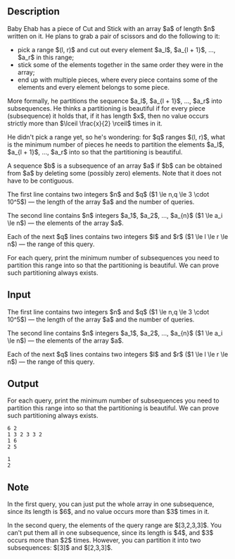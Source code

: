 ## Description

<div><p>Baby Ehab has a piece of Cut and Stick with an array $a$ of length $n$ written on it. He plans to grab a pair of scissors and do the following to it:</p><ul> <li> pick a range $(l, r)$ and cut out every element $a_l$, $a_{l + 1}$, ..., $a_r$ in this range; </li><li> stick some of the elements together in the same order they were in the array; </li><li> end up with multiple pieces, where every piece contains some of the elements and every element belongs to some piece. </li></ul><p>More formally, he partitions the sequence $a_l$, $a_{l + 1}$, ..., $a_r$ into subsequences. He thinks a partitioning is beautiful if for every piece (subsequence) it holds that, if it has length $x$, then no value occurs strictly more than $\lceil \frac{x}{2} \rceil$ times in it.</p><p>He didn't pick a range yet, so he's wondering: for $q$ ranges $(l, r)$, what is the minimum number of pieces he needs to partition the elements $a_l$, $a_{l + 1}$, ..., $a_r$ into so that the partitioning is beautiful.</p><p>A sequence $b$ is a subsequence of an array $a$ if $b$ can be obtained from $a$ by deleting some (possibly zero) elements. Note that it does <span class="tex-font-style-bf">not</span> have to be contiguous.</p></div><div class="input-specification"><p>The first line contains two integers $n$ and $q$ ($1 \le n,q \le 3 \cdot 10^5$)&nbsp;— the length of the array $a$ and the number of queries.</p><p>The second line contains $n$ integers $a_1$, $a_2$, ..., $a_{n}$ ($1 \le a_i \le n$)&nbsp;— the elements of the array $a$.</p><p>Each of the next $q$ lines contains two integers $l$ and $r$ ($1 \le l \le r \le n$)&nbsp;— the range of this query.</p></div><div class="output-specification"><p>For each query, print the minimum number of subsequences you need to partition this range into so that the partitioning is beautiful. We can prove such partitioning always exists.</p></div>

## Input

<p>The first line contains two integers $n$ and $q$ ($1 \le n,q \le 3 \cdot 10^5$)&nbsp;— the length of the array $a$ and the number of queries.</p><p>The second line contains $n$ integers $a_1$, $a_2$, ..., $a_{n}$ ($1 \le a_i \le n$)&nbsp;— the elements of the array $a$.</p><p>Each of the next $q$ lines contains two integers $l$ and $r$ ($1 \le l \le r \le n$)&nbsp;— the range of this query.</p>

## Output

<p>For each query, print the minimum number of subsequences you need to partition this range into so that the partitioning is beautiful. We can prove such partitioning always exists.</p>





```input1
6 2
1 3 2 3 3 2
1 6
2 5
```




```output1
1
2
```



## Note

<p>In the first query, you can just put the whole array in one subsequence, since its length is $6$, and no value occurs more than $3$ times in it.</p><p>In the second query, the elements of the query range are $[3,2,3,3]$. You can't put them all in one subsequence, since its length is $4$, and $3$ occurs more than $2$ times. However, you can partition it into two subsequences: $[3]$ and $[2,3,3]$.</p>
